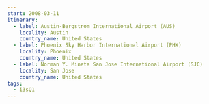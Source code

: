 ```yaml
---
start: 2008-03-11
itinerary:
  - label: Austin-Bergstrom International Airport (AUS)
    locality: Austin
    country_name: United States
  - label: Phoenix Sky Harbor International Airport (PHX)
    locality: Phoenix
    country_name: United States
  - label: Norman Y. Mineta San Jose International Airport (SJC)
    locality: San Jose
    country_name: United States
tags:
  - i3sQ1
---
```

